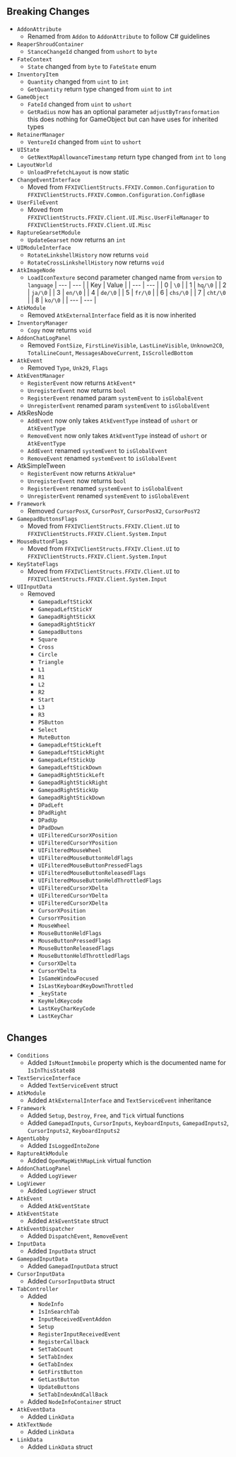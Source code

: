 ## Breaking Changes
- `AddonAttribute`
  - Renamed from `Addon` to `AddonAttribute` to follow C# guidelines
- `ReaperShroudContainer`
  - `StanceChangeId` changed from `ushort` to `byte`
- `FateContext`
  - `State` changed from `byte` to `FateState` enum
- `InventoryItem`
  - `Quantity` changed from `uint` to `int`
  - `GetQuantity` return type changed from `uint` to `int`
- `GameObject`
  - `FateId` changed from `uint` to `ushort`
  - `GetRadius` now has an optional parameter `adjustByTransformation` this does nothing for GameObject but can have uses for inherited types
- `RetainerManager`
  - `VentureId` changed from `uint` to `ushort`
- `UIState`
  - `GetNextMapAllowanceTimestamp` return type changed from `int` to `long`
- `LayoutWorld`
  - `UnloadPrefetchLayout` is now static
- `ChangeEventInterface`
  - Moved from `FFXIVClientStructs.FFXIV.Common.Configuration` to `FFXIVClientStructs.FFXIV.Common.Configuration.ConfigBase`
- `UserFileEvent`
  - Moved from `FFXIVClientStructs.FFXIV.Client.UI.Misc.UserFileManager` to `FFXIVClientStructs.FFXIV.Client.UI.Misc`
- `RaptureGearsetModule`
  - `UpdateGearset` now returns an `int`
- `UIModuleInterface`
  - `RotateLinkshellHistory` now returns `void`
  - `RotateCrossLinkshellHistory` now returns `void`
- `AtkImageNode`
  - `LoadIconTexture` second parameter changed name from `version` to `language` 
    | --- | --- |
    | Key | Value |
    | --- | --- |
    | 0 | `\0` |
    | 1 | `hq/\0` |
    | 2 | `ja/\0` |
    | 3 | `en/\0` |
    | 4 | `de/\0` |
    | 5 | `fr/\0` |
    | 6 | `chs/\0` |
    | 7 | `cht/\0` |
    | 8 | `ko/\0` |
    | --- | --- |
- `AtkModule`
  - Removed `AtkExternalInterface` field as it is now inherited
- `InventoryManager`
  - `Copy` now returns `void`
- `AddonChatLogPanel`
  - Removed `FontSize`, `FirstLineVisible`, `LastLineVisible`, `Unknown2C0`, `TotalLineCount`, `MessagesAboveCurrent`, `IsScrolledBottom`
- `AtkEvent`
  - Removed `Type`, `Unk29`, `Flags`
- `AtkEventManager`
  - `RegisterEvent` now returns `AtkEvent*`
  - `UnregisterEvent` now returns `bool`
  - `RegisterEvent` renamed param `systemEvent` to `isGlobalEvent`
  - `UnregisterEvent` renamed param `systemEvent` to `isGlobalEvent`
- AtkResNode
  - `AddEvent` now only takes `AtkEventType` instead of `ushort` or `AtkEventType`
  - `RemoveEvent` now only takes `AtkEventType` instead of `ushort` or `AtkEventType`
  - `AddEvent` renamed `systemEvent` to `isGlobalEvent`
  - `RemoveEvent` renamed `systemEvent` to `isGlobalEvent`
- AtkSimpleTween
  - `RegisterEvent` now returns `AtkValue*`
  - `UnregisterEvent` now returns `bool`
  - `RegisterEvent` renamed `systemEvent` to `isGlobalEvent`
  - `UnregisterEvent` renamed `systemEvent` to `isGlobalEvent`
- `Framework`
  - Removed `CursorPosX`, `CursorPosY`, `CursorPosX2`, `CursorPosY2`
- `GamepadButtonsFlags`
  - Moved from `FFXIVClientStructs.FFXIV.Client.UI` to `FFXIVClientStructs.FFXIV.Client.System.Input`
- `MouseButtonFlags`
  - Moved from `FFXIVClientStructs.FFXIV.Client.UI` to `FFXIVClientStructs.FFXIV.Client.System.Input`
- `KeyStateFlags`
  - Moved from `FFXIVClientStructs.FFXIV.Client.UI` to `FFXIVClientStructs.FFXIV.Client.System.Input`
- `UIInputData`
  - Removed 
    - `GamepadLeftStickX`
    - `GamepadLeftStickY`
    - `GamepadRightStickX`
    - `GamepadRightStickY`
    - `GamepadButtons`
    - `Square`
    - `Cross`
    - `Circle`
    - `Triangle`
    - `L1`
    - `R1`
    - `L2`
    - `R2`
    - `Start`
    - `L3`
    - `R3`
    - `PSButton`
    - `Select`
    - `MuteButton`
    - `GamepadLeftStickLeft`
    - `GamepadLeftStickRight`
    - `GamepadLeftStickUp`
    - `GamepadLeftStickDown`
    - `GamepadRightStickLeft`
    - `GamepadRightStickRight`
    - `GamepadRightStickUp`
    - `GamepadRightStickDown`
    - `DPadLeft`
    - `DPadRight`
    - `DPadUp`
    - `DPadDown`
    - `UIFilteredCursorXPosition`
    - `UIFilteredCursorYPosition`
    - `UIFilteredMouseWheel`
    - `UIFilteredMouseButtonHeldFlags`
    - `UIFilteredMouseButtonPressedFlags`
    - `UIFilteredMouseButtonReleasedFlags`
    - `UIFilteredMouseButtonHeldThrottledFlags`
    - `UIFilteredCursorXDelta`
    - `UIFilteredCursorYDelta`
    - `UIFilteredCursorXDelta`
    - `CursorXPosition`
    - `CursorYPosition`
    - `MouseWheel`
    - `MouseButtonHeldFlags`
    - `MouseButtonPressedFlags`
    - `MouseButtonReleasedFlags`
    - `MouseButtonHeldThrottledFlags`
    - `CursorXDelta`
    - `CursorYDelta`
    - `IsGameWindowFocused`
    - `IsLastKeyboardKeyDownThrottled`
    - `_keyState`
    - `KeyHeldKeycode`
    - `LastKeyCharKeyCode`
    - `LastKeyChar`

## Changes
- `Conditions`
  - Added `IsMountImmobile` property which is the documented name for `IsInThisState88`
- `TextServiceInterface`
  - Added `TextServiceEvent` struct
- `AtkModule`
  - Added `AtkExternalInterface` and `TextServiceEvent` inheritance
- `Framework`
  - Added `Setup`, `Destroy`, `Free`, and `Tick` virtual functions
  - Added `GamepadInputs`, `CursorInputs`, `KeyboardInputs`, `GamepadInputs2`, `CursorInputs2`, `KeyboardInputs2`
- `AgentLobby`
  - Added `IsLoggedIntoZone`
- `RaptureAtkModule`
  - Added `OpenMapWithMapLink` virtual function
- `AddonChatLogPanel`
  - Added `LogViewer`
- `LogViewer`
  - Added `LogViewer` struct
- `AtkEvent`
  - Added `AtkEventState`
- `AtkEventState`
  - Added `AtkEventState` struct
- `AtkEventDispatcher`
  - Added `DispatchEvent`, `RemoveEvent`
- `InputData`
  - Added `InputData` struct
- `GamepadInputData`
  - Added `GamepadInputData` struct
- `CursorInputData`
  - Added `CursorInputData` struct
- `TabController`
  - Added 
    - `NodeInfo`
    - `IsInSearchTab`
    - `InputReceivedEventAddon`
    - `Setup`
    - `RegisterInputReceivedEvent`
    - `RegisterCallback`
    - `SetTabCount`
    - `SetTabIndex`
    - `GetTabIndex`
    - `GetFirstButton`
    - `GetLastButton`
    - `UpdateButtons`
    - `SetTabIndexAndCallBack`
  - Added `NodeInfoContainer` struct
- `AtkEventData`
  - Added `LinkData`
- `AtkTextNode`
  - Added `LinkData`
- `LinkData`
  - Added `LinkData` struct
